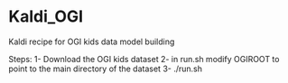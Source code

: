 # Kaldi_OGI
Kaldi recipe for OGI kids data model building

Steps:
1- Download the OGI kids dataset 
2- in run.sh modify OGIROOT to point to the main directory of the dataset
3- ./run.sh

